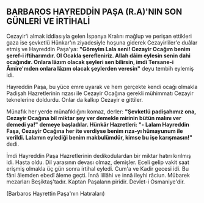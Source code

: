 ## BARBAROS HAYREDDİN PAŞA (R.A)'NIN SON GÜNLERİ VE İRTİHALİ

Cezayir'i almak iddiasıyla gelen İspanya Kralını mağlup ve perişan ettikleri gaza ise şevketlü Hünkar'ın ziyadesiyle hoşuna giderek Cezayirliler'e duâlar etmiş ve Hayreddin Paşa'ya: **"Göre­yim Lala seni! Cezayir Ocağım benim şeref-i iftiharımdır. Ol Ocakla şerefleniriz. Allah dâim ey­lesin senin dahi ocağındır. Onlara lâzım olacak şeyleri sen bilirsin, imdi Tersane-i Âmire'mden onlara lâzım olacak şeylerden veresin"** deyu tem­bih eylemiş idi.

Hayreddin Paşa, bu yüce emre uyarak ve hem gerçekte kendi ocağı olmakla Padişah Hazretleri­nin rızası ile Cezayir Ocağına gerekli mühimmatı Cezayir teknelerine doldurdu. Onlar da kalkıp Ce­zayir e gittiler.

Münafık her yerde münafıklığını komaz, der­ler: **"Şevketlü padişahımız ona, Cezayir Ocağına bil miktar şey ver demekle mirinin bütün malını ver demedi ya!" demeye başladılar. Hünkâr Haz­retleri: "- Lalam Hayreddin Faşa, Cezayir Ocağı­na her ite verdiyse benim rıza-yı hümayunum ile verildi. Lalamın eylediği benim makbulümdür, kimse bu işe karışmasın!"** dedi.

İmdi Hayreddin Paşa Hazretlerinin dedikodu­lardan bir miktar hatırı kırılmış idi. Hasta oldu. Dil yarasının devası olmaz, demişler. Eceli gelip vakit saat erişmiş olmakla üç gün sonra irtihal ey­ledi. Cum'a ve Kadir gecesi idi. Bu fâni âlemden ebedî âleme geçti. İnnâ lillâhi ve innâ ileyhi râciun. Mübarek mezarları Beşiktaş'tadır. Kaptan Paşaların piridir. Devlet-i Osmaniye'dir.

(Barbaros Hayrettin Paşa'nın Hatıraları)
